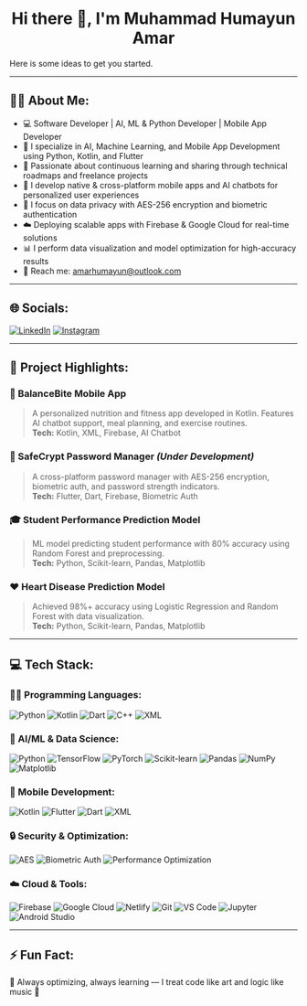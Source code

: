 <h1 align="center">Hi there 👋, I'm Muhammad Humayun Amar</h1>
Here is some ideas to get you started.

---

## 🧑‍💻 About Me:

- 💻 Software Developer | AI, ML & Python Developer | Mobile App Developer  
- 🚀 I specialize in AI, Machine Learning, and Mobile App Development using Python, Kotlin, and Flutter  
- 🧠 Passionate about continuous learning and sharing through technical roadmaps and freelance projects  
- 📱 I develop native & cross-platform mobile apps and AI chatbots for personalized user experiences  
- 🔐 I focus on data privacy with AES-256 encryption and biometric authentication  
- ☁️ Deploying scalable apps with Firebase & Google Cloud for real-time solutions  
- 📊 I perform data visualization and model optimization for high-accuracy results  
- 📧 Reach me: [amarhumayun@outlook.com](mailto:amarhumayun@outlook.com)  

---

## 🌐 Socials:

[![LinkedIn](https://img.shields.io/badge/LinkedIn-blue?style=for-the-badge&logo=linkedin&logoColor=white)](https://linkedin.com/amarhumayun)
[![Instagram](https://img.shields.io/badge/Instagram-E4405F?style=for-the-badge&logo=instagram&logoColor=white)](https://instagram.com/amarhumayun)

---

## 💼 Project Highlights:

### 📱 BalanceBite Mobile App  
> A personalized nutrition and fitness app developed in Kotlin. Features AI chatbot support, meal planning, and exercise routines.  
**Tech:** Kotlin, XML, Firebase, AI Chatbot  

### 🔐 SafeCrypt Password Manager *(Under Development)*  
> A cross-platform password manager with AES-256 encryption, biometric auth, and password strength indicators.  
**Tech:** Flutter, Dart, Firebase, Biometric Auth  

### 🎓 Student Performance Prediction Model  
> ML model predicting student performance with 80% accuracy using Random Forest and preprocessing.  
**Tech:** Python, Scikit-learn, Pandas, Matplotlib  

### ❤️ Heart Disease Prediction Model  
> Achieved 98%+ accuracy using Logistic Regression and Random Forest with data visualization.  
**Tech:** Python, Scikit-learn, Pandas, Matplotlib  

---

## 💻 Tech Stack:

### 👨‍💻 Programming Languages:
![Python](https://img.shields.io/badge/python-3776AB?style=for-the-badge&logo=python&logoColor=white)
![Kotlin](https://img.shields.io/badge/kotlin-7F52FF?style=for-the-badge&logo=kotlin&logoColor=white)
![Dart](https://img.shields.io/badge/dart-0175C2?style=for-the-badge&logo=dart&logoColor=white)
![C++](https://img.shields.io/badge/C++-00599C?style=for-the-badge&logo=cplusplus&logoColor=white)
![XML](https://img.shields.io/badge/XML-E44D26?style=for-the-badge&logo=xml&logoColor=white)

### 🧠 AI/ML & Data Science:
![Python](https://img.shields.io/badge/python-3776AB?style=for-the-badge&logo=python&logoColor=white)
![TensorFlow](https://img.shields.io/badge/TensorFlow-FF6F00?style=for-the-badge&logo=tensorflow&logoColor=white)
![PyTorch](https://img.shields.io/badge/PyTorch-EE4C2C?style=for-the-badge&logo=pytorch&logoColor=white)
![Scikit-learn](https://img.shields.io/badge/scikit--learn-F7931E?style=for-the-badge&logo=scikit-learn&logoColor=white)
![Pandas](https://img.shields.io/badge/pandas-150458?style=for-the-badge&logo=pandas&logoColor=white)
![NumPy](https://img.shields.io/badge/numpy-013243?style=for-the-badge&logo=numpy&logoColor=white)
![Matplotlib](https://img.shields.io/badge/Matplotlib-11557C?style=for-the-badge&logo=matplotlib&logoColor=white)

### 📱 Mobile Development:
![Kotlin](https://img.shields.io/badge/Kotlin-7F52FF?style=for-the-badge&logo=kotlin&logoColor=white)
![Flutter](https://img.shields.io/badge/Flutter-02569B?style=for-the-badge&logo=flutter&logoColor=white)
![Dart](https://img.shields.io/badge/Dart-0175C2?style=for-the-badge&logo=dart&logoColor=white)
![XML](https://img.shields.io/badge/XML-E44D26?style=for-the-badge&logo=xml&logoColor=white)

### 🔒 Security & Optimization:
![AES](https://img.shields.io/badge/AES--256-Secure?style=for-the-badge&logo=veracrypt&logoColor=white)
![Biometric Auth](https://img.shields.io/badge/Biometric-Authentication-blueviolet?style=for-the-badge)
![Performance Optimization](https://img.shields.io/badge/Performance--Tuning-FF6F00?style=for-the-badge)

### ☁️ Cloud & Tools:
![Firebase](https://img.shields.io/badge/firebase-ffca28?style=for-the-badge&logo=firebase&logoColor=black)
![Google Cloud](https://img.shields.io/badge/google%20cloud-4285F4?style=for-the-badge&logo=google-cloud&logoColor=white)
![Netlify](https://img.shields.io/badge/netlify-00C7B7?style=for-the-badge&logo=netlify&logoColor=white)
![Git](https://img.shields.io/badge/git-F05032?style=for-the-badge&logo=git&logoColor=white)
![VS Code](https://img.shields.io/badge/VS%20Code-007ACC?style=for-the-badge&logo=visual-studio-code&logoColor=white)
![Jupyter](https://img.shields.io/badge/Jupyter-F37626?style=for-the-badge&logo=jupyter&logoColor=white)
![Android Studio](https://img.shields.io/badge/Android%20Studio-3DDC84?style=for-the-badge&logo=android-studio&logoColor=white)

---

## ⚡ Fun Fact:

🌟 Always optimizing, always learning — I treat code like art and logic like music 🎵  
